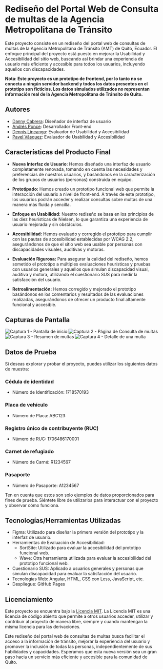 # Rediseño del Portal Web de Consulta de multas de la Agencia Metropolitana de Tránsito

Este proyecto consiste en un rediseño del portal web de consultas de multas de la Agencia Metropolitana de Tránsito (AMT) de Quito, Ecuador. El enfoque principal del proyecto está puesto en mejorar la Usabilidad y Accesibilidad del sitio web, buscando así brindar una experiencia de usuario más eficiente y accesible para todos los usuarios, incluyendo aquellos con discapacidades.

**Nota: Este proyecto es un prototipo de frontend, por lo tanto no se conecta a ningún servidor backend y todos los datos presentes en el prototipo son ficticios. Los datos simulados utilizados no representan información real de la Agencia Metropolitana de Tránsito de Quito.**

## Autores

- [Danny Cabrera](https://github.com/DonOtame): Diseñador de interfaz de usuario
- [Andrés Ponce](https://github.com/aPonce2001): Desarrollador Front-end
- [Dennis Lincango](https://github.com/Wolv-x): Evaluador de Usabilidad y Accesibilidad
- [Pavel Vásquez](https://github.com/PavelV11): Evaluador de Usabilidad y Accesibilidad

## Características del Producto Final

- **Nueva Interfaz de Usuario:** Hemos diseñado una interfaz de usuario completamente renovada, tomando en cuenta las necesidades y preferencias de nuestros usuarios, y basándonos en la caracterización de los grupos de usuarios (personas) construida en equipo.

- **Prototipado:** Hemos creado un prototipo funcional web que permite la interacción del usuario a nivel de front-end. A través de este prototipo, los usuarios podrán acceder y realizar consultas sobre multas de una manera más fluida y sencilla.

- **Enfoque en Usabilidad:** Nuestro rediseño se basa en los principios de las diez heurísticas de Nielsen, lo que garantiza una experiencia de usuario mejorada y sin obstáculos.

- **Accesibilidad:** Hemos evaluado y corregido el prototipo para cumplir con las pautas de accesibilidad establecidas por WCAG 2.2, asegurándonos de que el sitio web sea usable por personas con discapacidades visuales, auditivas y motoras.

- **Evaluación Rigurosa:** Para asegurar la calidad del rediseño, hemos sometido el prototipo a múltiples evaluaciones heurísticas y pruebas con usuarios generales y aquellos que simulan discapacidad visual, auditiva y motora, utilizando el cuestionario SUS para medir la satisfacción del usuario.

- **Retroalimentación:** Hemos corregido y mejorado el prototipo basándonos en los comentarios y resultados de las evaluaciones realizadas, asegurándonos de ofrecer un producto final altamente funcional y accesible.

## Capturas de Pantalla

![Captura 1 - Pantalla de inicio](documentación/images/captura-1.png)
![Captura 2 - Página de Consulta de multas](documentación/images/captura-2.png)
![Captura 3 - Resumen de multas](documentación/images/captura-3.png)
![Captura 4 - Detalle de una multa](documentación/images/captura-4.png)

## Datos de Prueba
Si deseas explorar y probar el proyecto, puedes utilizar los siguientes datos de muestra:
### Cédula de identidad
- Número de Identificación: 1718570193
### Placa de vehículo
- Número de Placa: ABC123
### Registro único de contribuyente (RUC)
- Número de RUC: 1706486170001
### Carnet de refugiado
- Número de Carné: R1234567
### Pasaporte
- Número de Pasaporte: A1234567

Ten en cuenta que estos son solo ejemplos de datos proporcionados para fines de prueba. Siéntete libre de utilizarlos para interactuar con el proyecto y observar cómo funciona.


## Tecnologías/Herramientas Utilizadas

- Figma: Utilizado para diseñar la primera versión del prototipo y la interfaz de usuario.
- Herramientas de Evaluación de Accesibilidad:
  - SortSite: Utilizado para evaluar la accesibilidad del prototipo funcional web.
  - Wave: Otra herramienta utilizada para evaluar la accesibilidad del prototipo funcional web.
- Cuestionario SUS: Aplicado a usuarios generales y personas que simulan discapacidad para evaluar la satisfacción del usuario.
- Tecnologías Web: Angular, HTML, CSS con Less, JavaScript, etc.
- Despliegue: GitHub Pages

## Licenciamiento

Este proyecto se encuentra bajo la [Licencia MIT](LICENSE). La Licencia MIT es una licencia de código abierto que permite a otros usuarios acceder, utilizar y contribuir al proyecto de manera libre, siempre y cuando mantengan la misma licencia para las derivaciones.

Este rediseño del portal web de consultas de multas busca facilitar el acceso a la información de tránsito, mejorar la experiencia del usuario y promover la inclusión de todas las personas, independientemente de sus habilidades y capacidades. Esperamos que esta nueva versión sea un gran paso hacia un servicio más eficiente y accesible para la comunidad de Quito.
